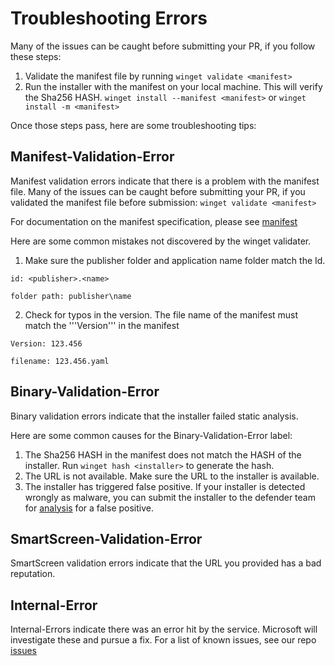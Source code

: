 # Troubleshooting Errors
Many of the issues can be caught before submitting your PR, if you follow these steps:
1) Validate the manifest file by running ```winget validate <manifest>```
2) Run the installer with the manifest on your local machine.  This will verify the Sha256 HASH.  ```winget install --manifest <manifest>``` or ```winget install -m <manifest>```

Once those steps pass, here are some troubleshooting tips:

## Manifest-Validation-Error 
Manifest validation errors indicate that there is a problem with the manifest file.  Many of the issues can be caught before submitting your PR, if you validated the manifest file before submission:  ```winget validate <manifest>```

For documentation on the manifest specification, please see [manifest](https://docs.microsoft.com/windows/package-manager/package/manifest.md)

Here are some common mistakes not discovered by the winget validater.
1) Make sure the publisher folder and application name folder match the Id.  

```id: <publisher>.<name>```  

```folder path: publisher\name```

2) Check for typos in the version.  The file name of the manifest must match the '''Version''' in the manifest  

```Version: 123.456```  

```filename: 123.456.yaml```


## Binary-Validation-Error
Binary validation errors indicate that the installer failed static analysis.  

Here are some common causes for the Binary-Validation-Error label:
1) The Sha256 HASH in the manifest does not match the HASH of the installer. Run ```winget hash <installer>``` to generate the hash.
2) The URL is not available. Make sure the URL to the installer is available.
3) The installer has triggered false positive.  If your installer is detected wrongly as malware, you can submit the installer to the defender team for [analysis](https://docs.microsoft.com/en-us/windows/security/threat-protection/windows-defender-antivirus/antivirus-false-positives-negatives#submit-a-file-to-microsoft-for-analysis) for a false positive.

## SmartScreen-Validation-Error
SmartScreen validation errors indicate that the URL you provided has a bad reputation.

## Internal-Error
Internal-Errors indicate there was an error hit by the service.  Microsoft will investigate these and pursue a fix.  For a list of known issues, see our repo [issues](https://github.com/microsoft/winget-pkgs/issues)



